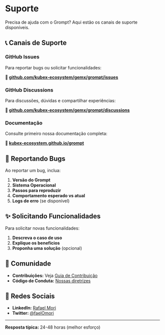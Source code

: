# Suporte

Precisa de ajuda com o Grompt? Aqui estão os canais de suporte disponíveis.

## 📞 Canais de Suporte

### GitHub Issues

Para reportar bugs ou solicitar funcionalidades:

**🔗 [github.com/kubex-ecosystem/gemx/grompt/issues](https://github.com/kubex-ecosystem/gemx/grompt/issues)**

### GitHub Discussions

Para discussões, dúvidas e compartilhar experiências:

**🔗 [github.com/kubex-ecosystem/gemx/grompt/discussions](https://github.com/kubex-ecosystem/gemx/grompt/discussions)**

### Documentação

Consulte primeiro nossa documentação completa:

**🔗 [kubex-ecosystem.github.io/grompt](https://kubex-ecosystem.github.io/grompt/)**

## 🐛 Reportando Bugs

Ao reportar um bug, inclua:

1. **Versão do Grompt**
2. **Sistema Operacional**
3. **Passos para reproduzir**
4. **Comportamento esperado vs atual**
5. **Logs de erro** (se disponível)

## ✨ Solicitando Funcionalidades

Para solicitar novas funcionalidades:

1. **Descreva o caso de uso**
2. **Explique os benefícios**
3. **Proponha uma solução** (opcional)

## 🤝 Comunidade

- **Contribuições:** Veja [Guia de Contribuição](../development/contributing.md)
- **Código de Conduta:** [Nossas diretrizes](code-of-conduct.md)

## 📱 Redes Sociais

- **LinkedIn:** [Rafael Mori](https://www.linkedin.com/in/rafa-mori/)
- **Twitter:** [@faelOmori](https://twitter.com/faelOmori)

---

**Resposta típica:** 24-48 horas (melhor esforço)
